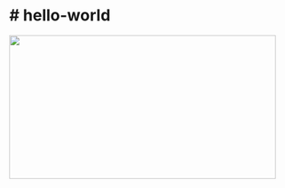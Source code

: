<h1># hello-world</h1>
<img src="https://giphy.com/gifs/lord-of-the-rings-golem-Cr7yTbjNuY27C.giphy.webb" width="480" height="259"/>
